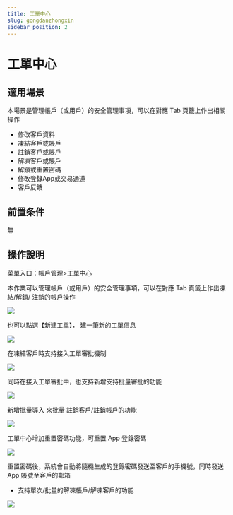 ```yaml
---
title: 工單中心
slug: gongdanzhongxin
sidebar_position: 2
---
```



# 工單中心

## 適用場景

本場景是管理帳戶（或用戶）的安全管理事項，可以在對應 Tab 頁籤上作出相關操作

- 修改客戶資料
- 凍結客戶或賬戶
- 註銷客戶或賬戶
- 解凍客戶或賬戶
- 解鎖或重置密碼
- 修改登錄App或交易通道
- 客戶反饋

## 前置条件

無

## 操作說明

菜單入口：帳戶管理&gt;工單中心

本作業可以管理帳戶（或用戶）的安全管理事項，可以在對應 Tab 頁籤上作出凍結/解鎖/ 注銷的帳戶操作

<img src="/assets/YQCqbGyIQooFaIx3RBPcuG0Rndc.png" src-width="3244" src-height="1588" align="center"/>

也可以點選【新建工單】， 建一筆新的工單信息

<img src="/assets/M0f7b6rfIoeHSuxTNnocNH8An8e.png" src-width="3486" src-height="914" align="center"/>

在凍結客戶時支持接入工單審批機制

<img src="/assets/PTZlb1mgQoRLaDx5XvacZB0EnIb.png" src-width="3264" src-height="1626" align="center"/>

同時在接入工單審批中，也支持新增支持批量審批的功能

<img src="/assets/N6k2bgdWvo5fACxoJtTcYtFhnTC.png" src-width="3244" src-height="1630" align="center"/>

新增批量導入  來批量 註銷客戶/註銷帳戶的功能

<img src="/assets/EbAdbyBmFoyFWtxpfbScuMMknTf.png" src-width="3248" src-height="1622" align="center"/>

工單中心增加重置密碼功能，可重置 App 登錄密碼

<img src="/assets/ISEnb6soAo1x0mxyMRhcLnIrn3g.png" src-width="3492" src-height="1276" align="center"/>

重置密碼後，系統會自動將隨機生成的登錄密碼發送至客戶的手機號，同時發送 App 賬號至客戶的郵箱

-  支持單次/批量的解凍帳戶/解凍客戶的功能

<img src="/assets/RYCNbyg7ToFb7QxHPF1cPge5n9g.png" src-width="3230" src-height="1614" align="center"/>

